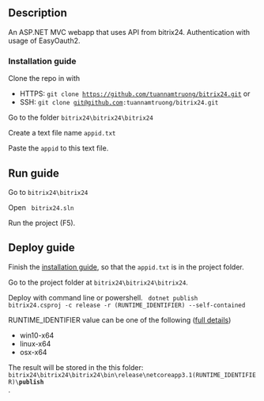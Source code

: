 ## Description
An ASP.NET MVC webapp that uses API from bitrix24. Authentication with usage of EasyOauth2.

### <a name="installguide"></a> Installation guide
Clone the repo in with 
  + HTTPS: <code>git clone https://github.com/tuannamtruong/bitrix24.git</code> or
  + SSH: <code>git clone git@github.com:tuannamtruong/bitrix24.git</code>

Go to the folder <code>bitrix24\bitrix24\bitrix24</code> 

Create a text file name <code>appid.txt</code> 

Paste the <code>appid</code> to this text file.


## Run guide
Go to <code>bitrix24\bitrix24</code> 

Open <code> bitrix24.sln </code>  

Run the project (F5).

## Deploy guide
Finish the [installation guide](#installguide), so that the <code>appid.txt</code> is in the project folder.

Go to the project folder at <code>bitrix24\bitrix24\bitrix24</code>.

Deploy with command line or powershell. <code> dotnet publish bitrix24.csproj -c release -r (RUNTIME_IDENTIFIER) --self-contained </code>

RUNTIME_IDENTIFIER value can be one of the following ([full details](https://docs.microsoft.com/en-us/dotnet/core/rid-catalog))
  + win10-x64
  + linux-x64
  + osx-x64

The result will be stored in the this folder: <code> bitrix24\bitrix24\bitrix24\bin\release\netcoreapp3.1\(RUNTIME_IDENTIFIER)\\**publish** </code>. 
